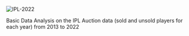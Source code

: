 ![IPL-2022](https://user-images.githubusercontent.com/42084405/154912684-0c44ee2b-c572-4d96-96d8-3e4f3106d193.jpg)

Basic Data Analysis on the IPL Auction data (sold and unsold players for each year) from 2013 to 2022
